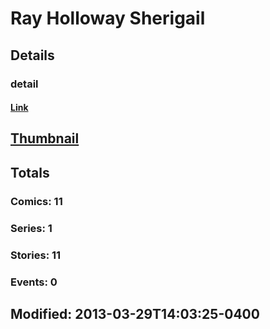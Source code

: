 # Ray Holloway Sherigail 
## Details
### detail
#### [Link](http://marvel.com/comics/creators/5407/ray_holloway_sherigail?utm_campaign=apiRef&utm_source=225578a89fc76f3d20fbffda5d17a88d)
## [Thumbnail](http://i.annihil.us/u/prod/marvel/i/mg/b/40/image_not_available.jpg)
## Totals
### Comics: 11
### Series: 1
### Stories: 11
### Events: 0
## Modified: 2013-03-29T14:03:25-0400